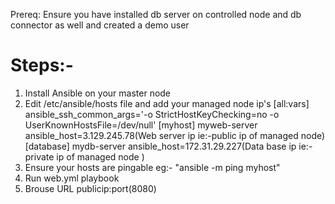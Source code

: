 Prereq: Ensure you have installed db server on controlled node and db connector as well and created a demo user
# Steps:-
1. Install Ansible on your master node
2. Edit /etc/ansible/hosts file and add your managed node ip's 
[all:vars]
ansible_ssh_common_args='-o StrictHostKeyChecking=no -o UserKnownHostsFile=/dev/null'
[myhost]
myweb-server ansible_host=3.129.245.78(Web server ip ie:-public ip of managed node)
[database]
mydb-server ansible_host=172.31.29.227(Data base ip ie:- private ip of managed node )
3. Ensure your hosts are pingable eg:-  "ansible -m ping myhost" 
4. Run web.yml playbook
5. Brouse URL publicip:port(8080)
